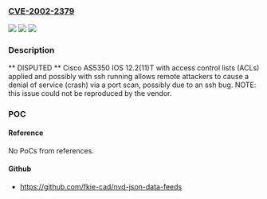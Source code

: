 ### [CVE-2002-2379](https://cve.mitre.org/cgi-bin/cvename.cgi?name=CVE-2002-2379)
![](https://img.shields.io/static/v1?label=Product&message=n%2Fa&color=blue)
![](https://img.shields.io/static/v1?label=Version&message=n%2Fa&color=blue)
![](https://img.shields.io/static/v1?label=Vulnerability&message=n%2Fa&color=brighgreen)

### Description

** DISPUTED **  Cisco AS5350 IOS 12.2(11)T with access control lists (ACLs) applied and possibly with ssh running allows remote attackers to cause a denial of service (crash) via a port scan, possibly due to an ssh bug. NOTE: this issue could not be reproduced by the vendor.

### POC

#### Reference
No PoCs from references.

#### Github
- https://github.com/fkie-cad/nvd-json-data-feeds

